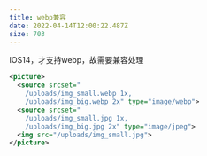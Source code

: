 ```yaml
---
title: webp兼容
date: 2022-04-14T12:00:22.487Z
size: 703
---
```

IOS14，才支持webp，故需要兼容处理

```xml
<picture>
  <source srcset="
    /uploads/img_small.webp 1x,
    /uploads/img_big.webp 2x" type="image/webp">
  <source srcset="
    /uploads/img_small.jpg 1x, 
    /uploads/img_big.jpg 2x" type="image/jpeg">
  <img src="/uploads/img_small.jpg">
</picture>
```



[^mdn]: https://developer.mozilla.org/zh-CN/docs/Web/HTML/Element/picture
[^safari-release-notes]: https://developer.apple.com/documentation/safari-release-notes/safari-14-release-notes
[^iOS]: https://developer.apple.com/documentation/uniformtypeidentifiers/uttype/3551599-webp
[^stackoverflow]: https://stackoverflow.com/questions/58487035/how-to-add-webp-support-in-safari-browser

